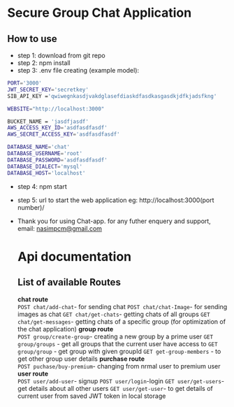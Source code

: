 # Secure Group Chat Application

## How to use

* step 1: download from git repo
* step 2: npm install
* step 3: .env file creating (example model):
```sh
PORT='3000'
JWT_SECRET_KEY='secretkey'
SIB_API_KEY ='qwiwegnkasdjvakdglasefdiaskdfasdkasgasdkjdfkjadsfkng'

WEBSITE="http://localhost:3000"

BUCKET_NAME = 'jasdfjasdf'
AWS_ACCESS_KEY_ID='asdfasdfasdf'
AWS_SECRET_ACCESS_KEY='asdfasdfasdf'

DATABASE_NAME='chat'
DATABASE_USERNAME='root'
DATABASE_PASSWORD='asdfasdfasdf'
DATABASE_DIALECT='mysql'
DATABASE_HOST='localhost'
```
* step 4: npm start
* step 5: url to start the web application eg: http://localhost:3000(port number)/
* Thank you for using Chat-app. for any futher enquery and support, email: nasimpcm@gmail.com

  # Api documentation
  
  ## List of available Routes
  
  **chat route** \
  `POST chat/add-chat`- for sending chat
  `POST chat/chat-Image`- for sending images as chat
  `GET chat/get-chats`- getting chats of all groups
  `GET chat/get-messages`- getting chats of a specific group (for optimization of the chat application)
  **group route** \
  `POST group/create-group`- creating a new group by  a prime user
  `GET group/groups` - get all groups that the current user have access to
  `GET group/group` - get group with given groupId
  `GET get-group-members` - to get other group user details
  **purchase route** \
  `POST puchase/buy-premium`- changing from nrmal user to premium user
  **user route** \
  `POST user/add-user`- signup
  `POST user/login`-login
  `GET user/get-users`- get details about all other users
  `GET user/get-user`- to get details of current user from saved JWT token in local storage
  
  
  
  
  
